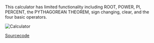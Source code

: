 This calculator has limited functionality including ROOT, POWER, PI, PERCENT, the PYTHAGOREAN THEOREM, sign changing, clear, and the four basic operators.

![Calculator](https://Cosmaniac.github.io/Portfolio_2017-2018/Calc.png)

[Sourcecode](https://Cosmaniac.github.io/Portfolio_2017-2018/Calculator/Markdown)

